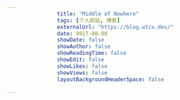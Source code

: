 ---
                title: "Middle of Nowhere"
                tags: [个人网站, 博客]
                externalUrl: "https://blog.wtcx.dev/"
                date: 9917-08-08
                showDate: false
                showAuthor: false
                showReadingTime: false
                showEdit: false
                showLikes: false
                showViews: false
                layoutBackgroundHeaderSpace: false
                ---

